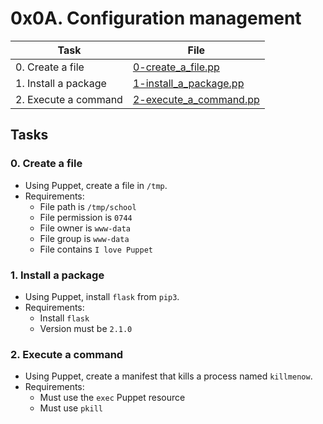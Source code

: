 # 0x0A. Configuration management

| Task | File |
| ---- | ---- |
| 0. Create a file | [0-create_a_file.pp](./0-create_a_file.pp) |
| 1. Install a package | [1-install_a_package.pp](./1-install_a_package.pp) |
| 2. Execute a command | [2-execute_a_command.pp](./2-execute_a_command.pp) |

## Tasks
### 0. Create a file
* Using Puppet, create a file in `/tmp`.
* Requirements:
	* File path is `/tmp/school`
	* File permission is `0744`
	* File owner is `www-data`
	* File group is `www-data`
	* File contains `I love Puppet` 
### 1. Install a package
* Using Puppet, install `flask` from `pip3`.
* Requirements:
	* Install `flask`
	* Version must be `2.1.0`
### 2. Execute a command
* Using Puppet, create a manifest that kills a process named `killmenow`.
* Requirements:
	* Must use the `exec` Puppet resource
	* Must use `pkill`
